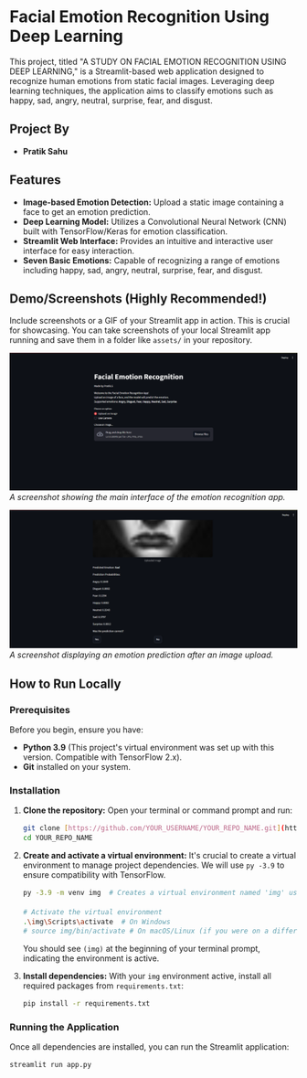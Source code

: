 # Facial Emotion Recognition Using Deep Learning

This project, titled "A STUDY ON FACIAL EMOTION RECOGNITION USING DEEP LEARNING," is a Streamlit-based web application designed to recognize human emotions from static facial images. Leveraging deep learning techniques, the application aims to classify emotions such as happy, sad, angry, neutral, surprise, fear, and disgust.

## Project By
* **Pratik Sahu**

## Features
* **Image-based Emotion Detection:** Upload a static image containing a face to get an emotion prediction.
* **Deep Learning Model:** Utilizes a Convolutional Neural Network (CNN) built with TensorFlow/Keras for emotion classification.
* **Streamlit Web Interface:** Provides an intuitive and interactive user interface for easy interaction.
* **Seven Basic Emotions:** Capable of recognizing a range of emotions including happy, sad, angry, neutral, surprise, fear, and disgust.

## Demo/Screenshots (Highly Recommended!)
Include screenshots or a GIF of your Streamlit app in action. This is crucial for showcasing.
You can take screenshots of your local Streamlit app running and save them in a folder like `assets/` in your repository.

![App Screenshot 1](assets/screenshot1.png)
*A screenshot showing the main interface of the emotion recognition app.*

![App Screenshot 2](assets/screenshot2.png)
*A screenshot displaying an emotion prediction after an image upload.*

## How to Run Locally

### Prerequisites
Before you begin, ensure you have:
* **Python 3.9** (This project's virtual environment was set up with this version. Compatible with TensorFlow 2.x).
* **Git** installed on your system.

### Installation

1.  **Clone the repository:**
    Open your terminal or command prompt and run:
    ```bash
    git clone [https://github.com/YOUR_USERNAME/YOUR_REPO_NAME.git](https://github.com/YOUR_USERNAME/YOUR_REPO_NAME.git)
    cd YOUR_REPO_NAME
    ```

2.  **Create and activate a virtual environment:**
    It's crucial to create a virtual environment to manage project dependencies. We will use `py -3.9` to ensure compatibility with TensorFlow.
    ```bash
    py -3.9 -m venv img  # Creates a virtual environment named 'img' using Python 3.9

    # Activate the virtual environment
    .\img\Scripts\activate  # On Windows
    # source img/bin/activate # On macOS/Linux (if you were on a different OS)
    ```
    You should see `(img)` at the beginning of your terminal prompt, indicating the environment is active.

3.  **Install dependencies:**
    With your `img` environment active, install all required packages from `requirements.txt`:
    ```bash
    pip install -r requirements.txt
    ```

### Running the Application

Once all dependencies are installed, you can run the Streamlit application:
```bash
streamlit run app.py